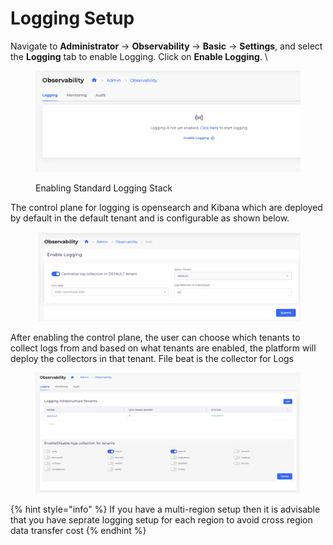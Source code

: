# Logging Setup

Navigate to **Administrator** -> **Observability** -> **Basic** -> **Settings**, and select the **Logging** tab to enable Logging. Click on **Enable Logging**. \


<figure><img src="../../../.gitbook/assets/image (5).png" alt=""><figcaption><p>Enabling Standard Logging Stack</p></figcaption></figure>

The control plane for logging is opensearch and Kibana which are deployed by default in the default tenant and is configurable as shown below.

<figure><img src="../../../.gitbook/assets/image (1) (1).png" alt=""><figcaption></figcaption></figure>

After enabling the control plane, the user can choose which tenants to collect logs from and based on what tenants are enabled, the platform will deploy the collectors in that tenant. File beat is the collector for Logs

<figure><img src="../../../.gitbook/assets/image (2) (1).png" alt=""><figcaption></figcaption></figure>



{% hint style="info" %}
If you have a multi-region setup then it is advisable that you have seprate logging setup for each region to avoid cross region data transfer cost
{% endhint %}
